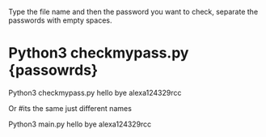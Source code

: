 Type the file name and then the password you want to check, separate the passwords with empty spaces.

# Python3 checkmypass.py {passowrds}
Python3 checkmypass.py hello bye alexa124329rcc

Or #its the same just different names

Python3 main.py hello bye alexa124329rcc

